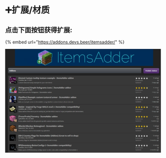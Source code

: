 # ➕扩展/材质

## 点击下面按钮获得扩展:

{% embed url="https://addons.devs.beer/itemsadder/" %}

![](.gitbook/assets/image%20%2830%29.png)

